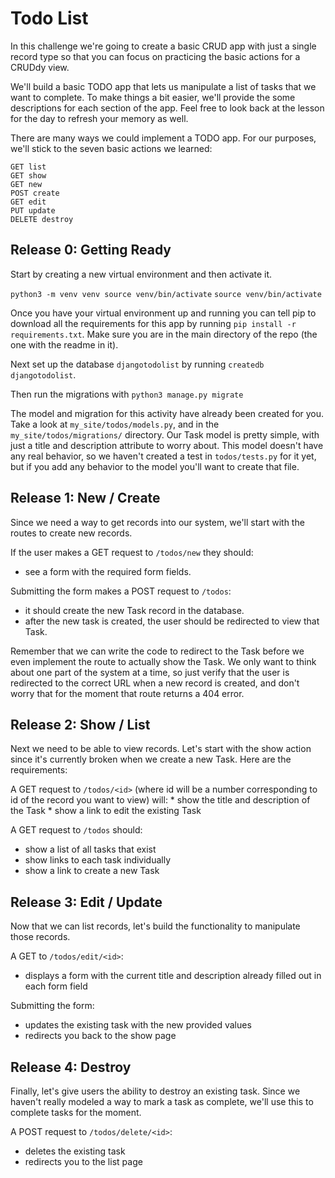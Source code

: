 # Todo List

In this challenge we're going to create a basic CRUD app with just a single
record type so that you can focus on practicing the basic actions for a CRUDdy
view.

We'll build a basic TODO app that lets us manipulate a list of tasks that we
want to complete. To make things a bit easier, we'll provide the some
descriptions for each section of the app. Feel free to look back at the lesson
for the day to refresh your memory as well.

There are many ways we could implement a TODO app. For our purposes, we'll stick
to the seven basic actions we learned:

  ```text
  GET list
  GET show
  GET new
  POST create
  GET edit
  PUT update
  DELETE destroy
  ```

## Release 0: Getting Ready

Start by creating a new virtual environment and then activate it. 

`python3 -m venv venv source venv/bin/activate`
`source venv/bin/activate`

Once you have your virtual environment up and running you can tell pip to download all the requirements for this app by running `pip install -r requirements.txt`. Make sure you are in the main directory of the repo (the one with the readme in it).

Next set up the database `djangotodolist` by running `createdb djangotodolist`.

Then run the migrations with `python3 manage.py migrate`


The model and migration for this activity have already been created for you.
Take a look at `my_site/todos/models.py`, and in the `my_site/todos/migrations/` directory. Our Task model is pretty simple, with just a title and description attribute to worry about. This model doesn't have any real behavior, so we haven't created a test in `todos/tests.py` for it yet, but if you add any behavior to the model you'll want to create that file.


## Release 1: New / Create

Since we need a way to get records into our system, we'll start with the routes
to create new records. 


  If the user makes a GET request to `/todos/new` they should: 
   * see a form with the required form fields. 

  Submitting the form makes a POST request to `/todos`:
   * it should create the new Task record in the database. 
   * after the new task is created, the user should be redirected to view that Task. 
    
Remember that we can write the code to redirect to the Task before we even
implement the route to actually show the Task. We only want to think about one
part of the system at a time, so just verify that the user is redirected to the
correct URL when a new record is created, and don't worry that for the moment
that route returns a 404 error.

## Release 2: Show / List

Next we need to be able to view records. Let's start with the show action since
it's currently broken when we create a new Task. Here are the requirements:


  A GET request to `/todos/<id>` (where id will be a number corresponding to id of the record you want to view) will:
     * show the title and description of the Task 
     * show a link to edit the existing Task
  

  A GET request to `/todos` should: 
   * show a list of all tasks that exist
   * show links to each task individually
   * show a link to create a new Task
 
## Release 3: Edit / Update

Now that we can list records, let's build the functionality to manipulate those
records.

  
  A GET to `/todos/edit/<id>`:
   * displays a form with the current title and description already filled out in each form field 
  

  Submitting the form: 
   * updates the existing task with the new provided values
   * redirects you back to the show page
  
  

## Release 4: Destroy

Finally, let's give users the ability to destroy an existing task. Since we haven't really modeled a way to mark a task as complete, we'll use this to complete tasks for the moment.

  A POST request to `/todos/delete/<id>`:
   * deletes the existing task
   * redirects you to the list page
  
  
